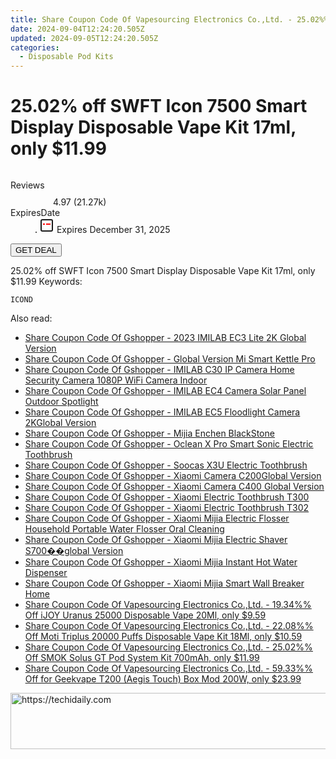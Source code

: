 ```yaml
---
title: Share Coupon Code Of Vapesourcing Electronics Co.,Ltd. - 25.02%% Off SWFT Icon 7500 Smart Display Disposable Vape Kit 17Ml, only $11.99
date: 2024-09-04T12:24:20.505Z
updated: 2024-09-05T12:24:20.505Z
categories:
  - Disposable Pod Kits
---
```



<main class="px-4 py-6 sm:p-6 md:px-8 md:py-10">
  <div class="mx-auto grid max-w-4xl grid-cols-1">
    <div class="relative col-start-1 row-start-1 flex flex-col-reverse rounded-lg bg-gradient-to-t from-black/75 via-black/0 p-3 sm:row-start-2 sm:bg-none sm:p-0 lg:row-start-1">
      <h1 class="mt-1 text-lg font-semibold text-white sm:text-slate-900 md:text-2xl dark:sm:text-white">25.02% off SWFT Icon 7500 Smart Display Disposable Vape Kit 17ml, only $11.99</h1>
    </div>
        <div class="col-start-1 col-end-3 row-start-1 grid gap-4 sm:mb-6 sm:grid-cols-4 lg:col-start-2 lg:row-span-6 lg:row-end-6 lg:mb-0 lg:gap-6">
      <img src="https://static.shareasale.com/image/90958/deal/SWFTIcon7500SmartDisplayDisposableVapeKit17ml.png" alt="" class="h-60 w-full rounded-lg object-cover sm:col-span-2 sm:h-52 lg:col-span-full" loading="lazy" />
    </div>
        <dl class="row-start-2 mt-4 flex items-center text-xs font-medium sm:row-start-3 sm:mt-1 md:mt-2.5 lg:row-start-2">
      <dt class="sr-only">Reviews</dt>
      <dd class="flex items-center text-indigo-600 dark:text-indigo-400">
        <svg width="24" height="24" fill="none" aria-hidden="true" class="mr-1 stroke-current dark:stroke-indigo-500">
          <path d="m12 5 2 5h5l-4 4 2.103 5L12 16l-5.103 3L9 14l-4-4h5l2-5Z" stroke-width="2" stroke-linecap="round" stroke-linejoin="round" />
        </svg>
        <span>4.97 <span class="font-normal text-slate-400">(21.27k)</span></span>
      </dd>
      <dt class="sr-only">ExpiresDate</dt>
      <dd class="flex items-center">
        <svg width="2" height="2" aria-hidden="true" fill="currentColor" class="mx-3 text-slate-300">
          <circle cx="1" cy="1" r="1" />
        </svg>
        <svg width="24" height="24" viewBox="0 0 24 24" fill="none" stroke="currentColor" stroke-width="2">
          <rect x="3" y="3" width="18" height="18" rx="2" fill="#fff" />
          <path d="M6 10L18 10" stroke="red" stroke-width="2" fill="none" />
          <path d="M10 6L10 18" stroke="#fff" stroke-width="2" fill="none" />
        </svg>
        Expires December 31, 2025      </dd>
    </dl>
    <div class="col-start-1 row-start-3 mt-4 self-center sm:col-start-2 sm:row-span-2 sm:row-start-2 sm:mt-0 lg:col-start-1 lg:row-start-3 lg:row-end-4 lg:mt-6">
      <button type="button" onClick="javascript:window.open(decodeURIComponent('https%3A%2F%2Fwww.shareasale.com%2Fu.cfm%3Fd%3D1083473%26m%3D90958%26u%3D4338022'), '_blank');void(0);" class="rounded-lg bg-red-600 px-3 py-2 text-sm font-medium leading-6 text-white">GET DEAL</button>
    </div>
    <p class="col-start-1 mt-4 text-sm leading-6 sm:col-span-2 lg:col-span-1 lg:row-start-4 lg:mt-6 dark:text-slate-400">25.02% off SWFT Icon 7500 Smart Display Disposable Vape Kit 17ml, only $11.99 Keywords: </p>
    <p class="mt-4">
      <code class="bg-purple-900 p-4 text-sm font-bold tracking-widest text-white">ICOND</code>
    </p>
  </div>
</main>
<span class="atpl-alsoreadstyle">Also read:</span>
<div><ul>
<li><a href="https://coupons.techidaily.com/coupon-1118729-share-97331-sale/"><u>Share Coupon Code Of Gshopper - 2023 IMILAB EC3 Lite 2K Global Version</u></a></li>
<li><a href="https://coupons.techidaily.com/coupon-1118724-share-97331-sale/"><u>Share Coupon Code Of Gshopper - Global Version Mi Smart Kettle Pro</u></a></li>
<li><a href="https://coupons.techidaily.com/coupon-1118728-share-97331-sale/"><u>Share Coupon Code Of Gshopper - IMILAB C30 IP Camera Home Security Camera 1080P WiFi Camera Indoor</u></a></li>
<li><a href="https://coupons.techidaily.com/coupon-1118727-share-97331-sale/"><u>Share Coupon Code Of Gshopper - IMILAB EC4 Camera Solar Panel Outdoor Spotlight</u></a></li>
<li><a href="https://coupons.techidaily.com/coupon-1118725-share-97331-sale/"><u>Share Coupon Code Of Gshopper - IMILAB EC5 Floodlight Camera 2KGlobal Version</u></a></li>
<li><a href="https://coupons.techidaily.com/coupon-1118736-share-97331-sale/"><u>Share Coupon Code Of Gshopper - Mijia Enchen BlackStone</u></a></li>
<li><a href="https://coupons.techidaily.com/coupon-1118733-share-97331-sale/"><u>Share Coupon Code Of Gshopper - Oclean X Pro Smart Sonic Electric Toothbrush</u></a></li>
<li><a href="https://coupons.techidaily.com/coupon-1118734-share-97331-sale/"><u>Share Coupon Code Of Gshopper - Soocas X3U Electric Toothbrush</u></a></li>
<li><a href="https://coupons.techidaily.com/coupon-1118730-share-97331-sale/"><u>Share Coupon Code Of Gshopper - Xiaomi Camera C200Global Version</u></a></li>
<li><a href="https://coupons.techidaily.com/coupon-1118726-share-97331-sale/"><u>Share Coupon Code Of Gshopper - Xiaomi Camera C400 Global Version</u></a></li>
<li><a href="https://coupons.techidaily.com/coupon-1118732-share-97331-sale/"><u>Share Coupon Code Of Gshopper - Xiaomi Electric Toothbrush T300</u></a></li>
<li><a href="https://coupons.techidaily.com/coupon-1118731-share-97331-sale/"><u>Share Coupon Code Of Gshopper - Xiaomi Electric Toothbrush T302</u></a></li>
<li><a href="https://coupons.techidaily.com/coupon-1118735-share-97331-sale/"><u>Share Coupon Code Of Gshopper - Xiaomi Mijia Electric Flosser Household Portable Water Flosser Oral Cleaning</u></a></li>
<li><a href="https://coupons.techidaily.com/coupon-1118737-share-97331-sale/"><u>Share Coupon Code Of Gshopper - Xiaomi Mijia Electric Shaver S700��global Version</u></a></li>
<li><a href="https://coupons.techidaily.com/coupon-1118722-share-97331-sale/"><u>Share Coupon Code Of Gshopper - Xiaomi Mijia Instant Hot Water Dispenser</u></a></li>
<li><a href="https://coupons.techidaily.com/coupon-1118723-share-97331-sale/"><u>Share Coupon Code Of Gshopper - Xiaomi Mijia Smart Wall Breaker Home</u></a></li>
<li><a href="https://coupons.techidaily.com/coupon-1118951-share-90958-sale/"><u>Share Coupon Code Of Vapesourcing Electronics Co.,Ltd. - 19.34%% Off iJOY Uranus 25000 Disposable Vape 20Ml, only $9.59</u></a></li>
<li><a href="https://coupons.techidaily.com/coupon-1118952-share-90958-sale/"><u>Share Coupon Code Of Vapesourcing Electronics Co.,Ltd. - 22.08%% Off Moti Triplus 20000 Puffs Disposable Vape Kit 18Ml, only $10.59</u></a></li>
<li><a href="https://coupons.techidaily.com/coupon-1119442-share-90958-sale/"><u>Share Coupon Code Of Vapesourcing Electronics Co.,Ltd. - 25.02%% Off SMOK Solus GT Pod System Kit 700mAh, only $11.99</u></a></li>
<li><a href="https://coupons.techidaily.com/coupon-931572-share-90958-sale/"><u>Share Coupon Code Of Vapesourcing Electronics Co.,Ltd. - 59.33%% Off for Geekvape T200 (Aegis Touch) Box Mod 200W, only $23.99</u></a></li>
</ul></div>

<ins class="adsbygoogle"
      style="display:block"
      data-ad-client="ca-pub-7571918770474297"
      data-ad-slot="8358498916"
      data-ad-format="auto"
      data-full-width-responsive="true"></ins>
<!-- affiliate ads begin -->
<a href="https://aligracehair.sjv.io/c/5597632/1997695/19272" target="_top" id="1997695">
  <img src="//a.impactradius-go.com/display-ad/19272-1997695" border="0" alt="https://techidaily.com" width="728" height="90"/>
</a>
<img height="0" width="0" src="https://aligracehair.sjv.io/i/5597632/1997695/19272" style="position:absolute;visibility:hidden;" border="0" />
<!-- affiliate ads end -->